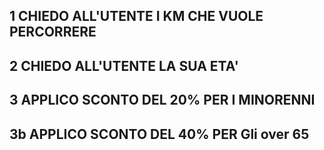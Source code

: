 ## 1 CHIEDO ALL'UTENTE I KM CHE VUOLE PERCORRERE

## 2 CHIEDO ALL'UTENTE LA SUA ETA'

## 3 APPLICO SCONTO DEL 20% PER I MINORENNI

## 3b APPLICO SCONTO DEL 40% PER Gli over 65
